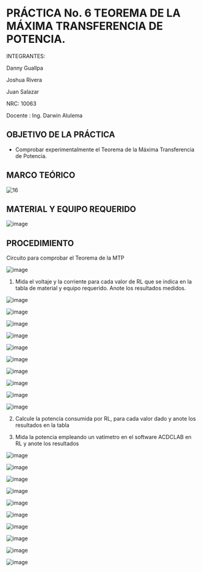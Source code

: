 # PRÁCTICA No. 6 TEOREMA DE LA MÁXIMA TRANSFERENCIA DE POTENCIA.

INTEGRANTES:

Danny Guallpa

Joshua Rivera

Juan Salazar

NRC: 10063

Docente : Ing. Darwin Alulema

## OBJETIVO DE LA PRÁCTICA

* Comprobar experimentalmente el Teorema de la Máxima Transferencia de Potencia.

## MARCO TEÓRICO

![16](https://user-images.githubusercontent.com/116693260/211430133-bc8e6293-a229-40ba-b045-e08056907a5d.jpg)

## MATERIAL Y EQUIPO REQUERIDO

![image](https://user-images.githubusercontent.com/116693260/211430213-4590e789-64f9-445b-86b3-c5da2a9bcb81.png)

## PROCEDIMIENTO

Circuito para comprobar el Teorema de la MTP

![image](https://user-images.githubusercontent.com/116693260/211430345-92b153fe-fa35-4e9f-a5b6-7437cb263258.png)

1. Mida el voltaje y la corriente para cada valor de RL que se indica en la tabla de material y equipo requerido. Anote los resultados medidos.

![image](https://user-images.githubusercontent.com/116693260/211430519-3161015f-c7b5-414f-b18a-9d3fdb5b9ae2.png)

![image](https://user-images.githubusercontent.com/116693260/211430534-d82b9237-8cce-4c80-ba58-85aa0926d8ff.png)

![image](https://user-images.githubusercontent.com/116693260/211430542-46346080-c48b-4f76-ba78-88c39b7d1089.png)

![image](https://user-images.githubusercontent.com/116693260/211430554-700ec59e-2f1f-45d6-9304-78c2cf12700b.png)

![image](https://user-images.githubusercontent.com/116693260/211430567-9b2ae835-4f39-4259-b9e1-873329b9c175.png)

![image](https://user-images.githubusercontent.com/116693260/211430579-238b2ad9-7fcb-4214-ad42-3d7822a17412.png)

![image](https://user-images.githubusercontent.com/116693260/211430655-c5facf35-d49d-4003-b603-65f2918b201a.png)

![image](https://user-images.githubusercontent.com/116693260/211431013-8cd001f0-408d-4b1d-bbea-939aa296b124.png)

![image](https://user-images.githubusercontent.com/116693260/211431020-b0d4f631-2cac-4504-a04f-a3cc43062a2c.png)

![image](https://user-images.githubusercontent.com/116693260/211431451-1dfad8ad-615e-43d5-9693-eb3759981699.png)

2. Calcule la potencia consumida por RL, para cada valor dado y anote los
resultados en la tabla

3. Mida la potencia empleando un vatímetro en el software ACDCLAB en RL y anote
los resultados

![image](https://user-images.githubusercontent.com/116693260/211435698-83a96b9f-a2e8-44f7-9e09-bce5baa6a351.png)

![image](https://user-images.githubusercontent.com/116693260/211435823-16c011a9-4f13-425a-88ca-25ca717a5ab2.png)

![image](https://user-images.githubusercontent.com/116693260/211436027-cee32b5b-c97c-4728-a72e-22c0fd664105.png)

![image](https://user-images.githubusercontent.com/116693260/211436506-be6d92c4-a94e-4b5f-b917-e0972f6758c8.png)

![image](https://user-images.githubusercontent.com/116693260/211437941-ccad407c-cd5d-419a-91a1-90c15609d774.png)

![image](https://user-images.githubusercontent.com/116693260/211437961-7820e9f7-0708-43e0-96d1-5949ca4cc0fa.png)

![image](https://user-images.githubusercontent.com/116693260/211439511-a6a1512c-9ebb-4713-bf81-8c156f41cc76.png)

![image](https://user-images.githubusercontent.com/116693260/211440835-1f36f038-189c-46ca-aa1d-06db746881d4.png)

![image](https://user-images.githubusercontent.com/116693260/211441574-777e246f-0a7c-4872-b92b-c3924b5756ab.png)

![image](https://user-images.githubusercontent.com/116693260/211441587-c640974e-17d6-4ba0-81eb-5e46bfaf39bb.png)


  
